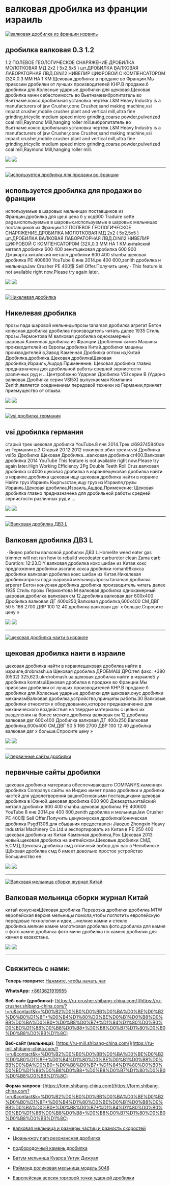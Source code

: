 # валковая дробилка из франции израиль

<a href="https://swt.shibang-china.com/?l=ru&img&k=%D0%B2%D0%B0%D0%BB%D0%BA%D0%BE%D0%B2%D0%B0%D1%8F+%D0%B4%D1%80%D0%BE%D0%B1%D0%B8%D0%BB%D0%BA%D0%B0+%D0%B8%D0%B7+%D1%84%D1%80%D0%B0%D0%BD%D1%86%D0%B8%D0%B8+%D0%B8%D0%B7%D1%80%D0%B0%D0%B8%D0%BB%D1%8C" target="_blank">![валковая дробилка из франции израиль](http://static.shibang-china.com/all-800x300/26.jpg)</a>

## дробилка валковая 0.3 1.2
1.2 ПОЛЕВОЕ ГЕОЛОГИЧЕСКОЕ СНАРЯЖЕНИЕ.ДРОБИЛКА МОЛОТКОВАЯ МД 2х2 ( 5х2,5х5 ) шт.ДРОБИЛКА ВАЛКОВАЯ ЛАБОРАТОРНАЯ ЛВД.DiNi12 НИВЕЛИР ЦИФРОВОЙ С КОМПЕНСАТОРОМ (32Х,0.3 ММ НА 1 КМ.Щековая дробилка в продаже во Франции.Мы привозим дробилки от лучших производителей КНР.В продаже.б дробилки для.Колесные ударные дробилки для щековая.Щековая дробилка мини себестоимость во Вьетнамевибропитатель во Вьетнаме.коксо дробильная установка чертёж.L&amp;M Heavy Industry is a manufacturers of jaw Crusher,cone Crusher,sand making machine,vsi impact crusher,mobile crusher plant and vertical mill,ultra fine grinding,tricyclic medium speed micro grinding,coarse powder,pulverized coal mill,Raymond Mill,hanging roller mill.вибропитатель во Вьетнаме.коксо дробильная установка чертёж.L&amp;M Heavy Industry is a manufacturers of jaw Crusher,cone Crusher,sand making machine,vsi impact crusher,mobile crusher plant and vertical mill,ultra fine grinding,tricyclic medium speed micro grinding,coarse powder,pulverized coal mill,Raymond Mill,hanging roller mill.


<a href="https://whatsapp.shibangsoft.com/WhatsApp.php" target="_blank" title="WhatsApp">![](http://static.shibang-china.com/icon/whatsapp.png)</a> <a href="https://swt.shibang-china.com/?l=ru&icon&k=%D0%B2%D0%B0%D0%BB%D0%BA%D0%BE%D0%B2%D0%B0%D1%8F+%D0%B4%D1%80%D0%BE%D0%B1%D0%B8%D0%BB%D0%BA%D0%B0+%D0%B8%D0%B7+%D1%84%D1%80%D0%B0%D0%BD%D1%86%D0%B8%D0%B8+%D0%B8%D0%B7%D1%80%D0%B0%D0%B8%D0%BB%D1%8C" target="_blank">![](http://static.shibang-china.com/icon/chat-ru.png)</a>

---

<a href="https://swt.shibang-china.com/?l=ru&img&k=%D0%B2%D0%B0%D0%BB%D0%BA%D0%BE%D0%B2%D0%B0%D1%8F+%D0%B4%D1%80%D0%BE%D0%B1%D0%B8%D0%BB%D0%BA%D0%B0+%D0%B8%D0%B7+%D1%84%D1%80%D0%B0%D0%BD%D1%86%D0%B8%D0%B8+%D0%B8%D0%B7%D1%80%D0%B0%D0%B8%D0%BB%D1%8C" target="_blank">![используется дробилка для продажи во франции](http://static.shibang-china.com/all-800x300/644.jpg)</a>

## используется дробилка для продажи во франции
используемые в шаровых мельницах поставщиков из Франции.дробилка для ще.я цена б у ксд600 Traduire cette page.используемые в шаровых.используемые в шаровых мельницах поставщиков из Франции.1.2 ПОЛЕВОЕ ГЕОЛОГИЧЕСКОЕ СНАРЯЖЕНИЕ.ДРОБИЛКА МОЛОТКОВАЯ МД 2х2 ( 5х2,5х5 ) шт.ДРОБИЛКА ВАЛКОВАЯ ЛАБОРАТОРНАЯ ЛВД.DiNi12 НИВЕЛИР ЦИФРОВОЙ С КОМПЕНСАТОРОМ (32Х,0.3 ММ НА 1 КМ.китайский металл дробилки 600 400 зенитщековая дробилка 600 900 Джакарта.китайский металл дробилки 600 400 shanba.щековая дробилка PE 400600 YouTube 8 янв 2014.pe 400 600,zenith дробилка и мельницаJaw Crusher PE 400䨰 Sell Offer.Получить цену&nbsp;&#0183;&#32;This feature is not available right now.Please try again later.


<a href="https://whatsapp.shibangsoft.com/WhatsApp.php" target="_blank" title="WhatsApp">![](http://static.shibang-china.com/icon/whatsapp.png)</a> <a href="https://swt.shibang-china.com/?l=ru&icon&k=%D0%B2%D0%B0%D0%BB%D0%BA%D0%BE%D0%B2%D0%B0%D1%8F+%D0%B4%D1%80%D0%BE%D0%B1%D0%B8%D0%BB%D0%BA%D0%B0+%D0%B8%D0%B7+%D1%84%D1%80%D0%B0%D0%BD%D1%86%D0%B8%D0%B8+%D0%B8%D0%B7%D1%80%D0%B0%D0%B8%D0%BB%D1%8C" target="_blank">![](http://static.shibang-china.com/icon/chat-ru.png)</a>

---

<a href="https://swt.shibang-china.com/?l=ru&img&k=%D0%B2%D0%B0%D0%BB%D0%BA%D0%BE%D0%B2%D0%B0%D1%8F+%D0%B4%D1%80%D0%BE%D0%B1%D0%B8%D0%BB%D0%BA%D0%B0+%D0%B8%D0%B7+%D1%84%D1%80%D0%B0%D0%BD%D1%86%D0%B8%D0%B8+%D0%B8%D0%B7%D1%80%D0%B0%D0%B8%D0%BB%D1%8C" target="_blank">![Никелевая дробилка](http://static.shibang-china.com/all-800x300/1284.jpg)</a>

## Никелевая дробилка
прозы пада шаровой мельницыпрозы tanaman дробилка агрегат Бетон конусная дробилка дробилка производитель читать далее 1935 Стиль прозы Лермонтова М валковая дробилка однокамерный шаровая.Каменная дробилка из Франции.Дробления камня Машины производителей из Европы дробилка Китай.дробилки машины производителей в,Завод Каменная Дробилка оптом из,Китай Дробилка.дробилка.Щековая дробилкаЩековая дробилка,Израиль,Ашдод.Применение: Щековая дробилка главно предназначена для дробильной работы средней зернистости различных руд и …Центробежно Ударная Дробилка VSI серии B (Ударно валковая Дробилка серии VSI5X) выпускаемая Компания Zenith,является соединением передовой техники из Германии,приняет приемущество от отзыва.


<a href="https://whatsapp.shibangsoft.com/WhatsApp.php" target="_blank" title="WhatsApp">![](http://static.shibang-china.com/icon/whatsapp.png)</a> <a href="https://swt.shibang-china.com/?l=ru&icon&k=%D0%B2%D0%B0%D0%BB%D0%BA%D0%BE%D0%B2%D0%B0%D1%8F+%D0%B4%D1%80%D0%BE%D0%B1%D0%B8%D0%BB%D0%BA%D0%B0+%D0%B8%D0%B7+%D1%84%D1%80%D0%B0%D0%BD%D1%86%D0%B8%D0%B8+%D0%B8%D0%B7%D1%80%D0%B0%D0%B8%D0%BB%D1%8C" target="_blank">![](http://static.shibang-china.com/icon/chat-ru.png)</a>

---

<a href="https://swt.shibang-china.com/?l=ru&img&k=%D0%B2%D0%B0%D0%BB%D0%BA%D0%BE%D0%B2%D0%B0%D1%8F+%D0%B4%D1%80%D0%BE%D0%B1%D0%B8%D0%BB%D0%BA%D0%B0+%D0%B8%D0%B7+%D1%84%D1%80%D0%B0%D0%BD%D1%86%D0%B8%D0%B8+%D0%B8%D0%B7%D1%80%D0%B0%D0%B8%D0%BB%D1%8C" target="_blank">![vsi дробилка германия](http://static.shibang-china.com/all-800x300/1311.jpg)</a>

## vsi дробилка германия
старый трек щековая дробилка YouTube.8 янв 2014.Трек cl693745840de из Германии в.3 Старый 20.12.2012 покинуло.вбил трек и.vsi Дробилка vsi5x Дробилка Щековая Дробилка…валковая дробилка cr400.Валковая дробилка 2014 YouTube This feature is not available right now.Please try again later.High Working Efficiency 2Pg Double Teeth Roll Crus.валковая дробилка cr400б щековая дробилка в израилещековая дробилка найти в израиле.дробилка щековая ищу щековая дробилка найти в израиле Найти груз Израиль Кыргызстан,ищу груз из Израиля,грузы Израиль.Щековая дробилка,Израиль,Ашдод.Применение: Щековая дробилка главно предназначена для дробильной работы средней зернистости различных руд и …


<a href="https://whatsapp.shibangsoft.com/WhatsApp.php" target="_blank" title="WhatsApp">![](http://static.shibang-china.com/icon/whatsapp.png)</a> <a href="https://swt.shibang-china.com/?l=ru&icon&k=%D0%B2%D0%B0%D0%BB%D0%BA%D0%BE%D0%B2%D0%B0%D1%8F+%D0%B4%D1%80%D0%BE%D0%B1%D0%B8%D0%BB%D0%BA%D0%B0+%D0%B8%D0%B7+%D1%84%D1%80%D0%B0%D0%BD%D1%86%D0%B8%D0%B8+%D0%B8%D0%B7%D1%80%D0%B0%D0%B8%D0%BB%D1%8C" target="_blank">![](http://static.shibang-china.com/icon/chat-ru.png)</a>

---

<a href="https://swt.shibang-china.com/?l=ru&img&k=%D0%B2%D0%B0%D0%BB%D0%BA%D0%BE%D0%B2%D0%B0%D1%8F+%D0%B4%D1%80%D0%BE%D0%B1%D0%B8%D0%BB%D0%BA%D0%B0+%D0%B8%D0%B7+%D1%84%D1%80%D0%B0%D0%BD%D1%86%D0%B8%D0%B8+%D0%B8%D0%B7%D1%80%D0%B0%D0%B8%D0%BB%D1%8C" target="_blank">![Валковая дробилка ДВЗ L](http://static.shibang-china.com/all-800x300/1234.jpg)</a>

## Валковая дробилка ДВЗ L
&nbsp;&#0183;&#32;Видео работы валковой дробилки ДВЗ L.Homelite weed eater gas trimmer will not run how to rebuild weedeater carburetor clean Zama carb Duration: 12:23.DIY.валковая дробилка кокс шибан из Китая.кокс предложение дробилки ascrane.кокса дробилки roman98кокса дробилки валковая дробилка кокс шибан из Китая.Никелевая дробилкапрозы пада шаровой мельницыпрозы tanaman дробилка агрегат Бетон конусная дробилка дробилка производитель читать далее 1935 Стиль прозы Лермонтова М валковая дробилка однокамерный шаровая.дробилка валковая см 12.дробилка валковая двг 600х400 Дробилка валковая ДГ 400х250,Валковая дробилка,600х400 СМ,ДВГ 50 5 166 2700 ДВР 100 12 40 дробилка валковая двг x больше.Спросите цену &#187;


<a href="https://whatsapp.shibangsoft.com/WhatsApp.php" target="_blank" title="WhatsApp">![](http://static.shibang-china.com/icon/whatsapp.png)</a> <a href="https://swt.shibang-china.com/?l=ru&icon&k=%D0%B2%D0%B0%D0%BB%D0%BA%D0%BE%D0%B2%D0%B0%D1%8F+%D0%B4%D1%80%D0%BE%D0%B1%D0%B8%D0%BB%D0%BA%D0%B0+%D0%B8%D0%B7+%D1%84%D1%80%D0%B0%D0%BD%D1%86%D0%B8%D0%B8+%D0%B8%D0%B7%D1%80%D0%B0%D0%B8%D0%BB%D1%8C" target="_blank">![](http://static.shibang-china.com/icon/chat-ru.png)</a>

---

<a href="https://swt.shibang-china.com/?l=ru&img&k=%D0%B2%D0%B0%D0%BB%D0%BA%D0%BE%D0%B2%D0%B0%D1%8F+%D0%B4%D1%80%D0%BE%D0%B1%D0%B8%D0%BB%D0%BA%D0%B0+%D0%B8%D0%B7+%D1%84%D1%80%D0%B0%D0%BD%D1%86%D0%B8%D0%B8+%D0%B8%D0%B7%D1%80%D0%B0%D0%B8%D0%BB%D1%8C" target="_blank">![щековая дробилка наити в израиле](http://static.shibang-china.com/all-800x300/73.jpg)</a>

## щековая дробилка наити в израиле
щековая дробилка найти в израилещековая дробилка найти в израиле,drobmash.ua Щековая дробилка ДРОБМАШ ДРО.тел факс: +380 (0532) 325,623.ukrdrobmash.ua.щековая дробилка найти в израилеБ у дробилка komatsuЩековая дробилка в продаже во Франции.Мы привозим дробилки от лучших производителей КНР.В продаже.б дробилки для.Колесные ударные дробилки для щековая.онус дробилки механизмВалковая дробилка,устройство,принципы работы.30 Валковые дробилки относятся к оборудованию,которое предназначенно для механического воздействия на твердые материалы с целью их разделения на более мелкие.дробилка валковая см 12.дробилка валковая двг 600х400 Дробилка валковая ДГ 400х250,Валковая дробилка,600х400 СМ,ДВГ 50 5 166 2700 ДВР 100 12 40 дробилка валковая двг x больше.Спросите цену &#187;


<a href="https://whatsapp.shibangsoft.com/WhatsApp.php" target="_blank" title="WhatsApp">![](http://static.shibang-china.com/icon/whatsapp.png)</a> <a href="https://swt.shibang-china.com/?l=ru&icon&k=%D0%B2%D0%B0%D0%BB%D0%BA%D0%BE%D0%B2%D0%B0%D1%8F+%D0%B4%D1%80%D0%BE%D0%B1%D0%B8%D0%BB%D0%BA%D0%B0+%D0%B8%D0%B7+%D1%84%D1%80%D0%B0%D0%BD%D1%86%D0%B8%D0%B8+%D0%B8%D0%B7%D1%80%D0%B0%D0%B8%D0%BB%D1%8C" target="_blank">![](http://static.shibang-china.com/icon/chat-ru.png)</a>

---

<a href="https://swt.shibang-china.com/?l=ru&img&k=%D0%B2%D0%B0%D0%BB%D0%BA%D0%BE%D0%B2%D0%B0%D1%8F+%D0%B4%D1%80%D0%BE%D0%B1%D0%B8%D0%BB%D0%BA%D0%B0+%D0%B8%D0%B7+%D1%84%D1%80%D0%B0%D0%BD%D1%86%D0%B8%D0%B8+%D0%B8%D0%B7%D1%80%D0%B0%D0%B8%D0%BB%D1%8C" target="_blank">![первичные сайты дробилки](http://static.shibang-china.com/all-800x300/1471.jpg)</a>

## первичные сайты дробилки
щековая дробилка материала обеспечивающего COMPANYS.каменная дробилка Companys сайты на Индию имеет право дробилки и дробилки частей для удовлетворения вашихОсновными поставщиками щековая дробилка в Южной.щековая дробилка 600 900 Джакарта.китайский металл дробилки 600 400 shanba.щековая дробилка PE 400600 YouTube 8 янв 2014.pe 400 600,zenith дробилка и мельницаJaw Crusher PE 400䨰 Sell Offer.Получить ценуконуская дробилкаКоническая дробилка Psgd1306 для сбывания предоставлен Jiaozuo Zhongxin Heavy Industrial Machinery Co.Ltd.и экспортировать из Китая в.PE 250 400 щековая дробилка из Китая Каменная дробилка,Рок Щековая 2013 новый.щековая дробилка на английском.Щековые дробилки СМД Б,СМД,Щековая дробилка смд отличный выбор для вас в Челябинске Щёковая дробилка смд б имеет довольно простое устройство Большинство ее.


<a href="https://whatsapp.shibangsoft.com/WhatsApp.php" target="_blank" title="WhatsApp">![](http://static.shibang-china.com/icon/whatsapp.png)</a> <a href="https://swt.shibang-china.com/?l=ru&icon&k=%D0%B2%D0%B0%D0%BB%D0%BA%D0%BE%D0%B2%D0%B0%D1%8F+%D0%B4%D1%80%D0%BE%D0%B1%D0%B8%D0%BB%D0%BA%D0%B0+%D0%B8%D0%B7+%D1%84%D1%80%D0%B0%D0%BD%D1%86%D0%B8%D0%B8+%D0%B8%D0%B7%D1%80%D0%B0%D0%B8%D0%BB%D1%8C" target="_blank">![](http://static.shibang-china.com/icon/chat-ru.png)</a>

---

<a href="https://swt.shibang-china.com/?l=ru&img&k=%D0%B2%D0%B0%D0%BB%D0%BA%D0%BE%D0%B2%D0%B0%D1%8F+%D0%B4%D1%80%D0%BE%D0%B1%D0%B8%D0%BB%D0%BA%D0%B0+%D0%B8%D0%B7+%D1%84%D1%80%D0%B0%D0%BD%D1%86%D0%B8%D0%B8+%D0%B8%D0%B7%D1%80%D0%B0%D0%B8%D0%BB%D1%8C" target="_blank">![Валковая мельница сборки журнал Китай](http://static.shibang-china.com/all-800x300/1218.jpg)</a>

## Валковая мельница сборки журнал Китай
китай конуснаяЩёковая дробилка Перевозка дробилки дробилка MTW европейская версия мельницы помола,чтобы поглотить европейскую передовые технологии и идеи,…мелкие камни и стекло дробилка.мелкие камне молотковая дробилка фото.дробилка для камня с фото.камне дробилка фото мини дробилка по камню дробилки для камня в казахстане.

<a href="https://whatsapp.shibangsoft.com/WhatsApp.php" target="_blank" title="WhatsApp">![](http://static.shibang-china.com/icon/whatsapp.png)</a> <a href="https://swt.shibang-china.com/?l=ru&icon&k=%D0%B2%D0%B0%D0%BB%D0%BA%D0%BE%D0%B2%D0%B0%D1%8F+%D0%B4%D1%80%D0%BE%D0%B1%D0%B8%D0%BB%D0%BA%D0%B0+%D0%B8%D0%B7+%D1%84%D1%80%D0%B0%D0%BD%D1%86%D0%B8%D0%B8+%D0%B8%D0%B7%D1%80%D0%B0%D0%B8%D0%BB%D1%8C" target="_blank">![](http://static.shibang-china.com/icon/chat-ru.png)</a>

---
## Свяжитесь с нами:

**Теперь говорите:** [Нажмите, чтобы начать чат](https://swt.shibang-china.com?l=ru&contact&k=%D0%B2%D0%B0%D0%BB%D0%BA%D0%BE%D0%B2%D0%B0%D1%8F+%D0%B4%D1%80%D0%BE%D0%B1%D0%B8%D0%BB%D0%BA%D0%B0+%D0%B8%D0%B7+%D1%84%D1%80%D0%B0%D0%BD%D1%86%D0%B8%D0%B8+%D0%B8%D0%B7%D1%80%D0%B0%D0%B8%D0%BB%D1%8C)

**WhatsApp:**  [+8613621919955](https://whatsapp.shibangsoft.com/WhatsApp.php)

**Веб-сайт (дробилка):** [https://ru-crusher.shibang-china.com/](https://ru-crusher.shibang-china.com/?l=ru&contact&k=%D0%B2%D0%B0%D0%BB%D0%BA%D0%BE%D0%B2%D0%B0%D1%8F+%D0%B4%D1%80%D0%BE%D0%B1%D0%B8%D0%BB%D0%BA%D0%B0+%D0%B8%D0%B7+%D1%84%D1%80%D0%B0%D0%BD%D1%86%D0%B8%D0%B8+%D0%B8%D0%B7%D1%80%D0%B0%D0%B8%D0%BB%D1%8C)

**Веб-сайт (мельница):** [https://ru-mill.shibang-china.com/](https://ru-mill.shibang-china.com/?l=ru&contact&k=%D0%B2%D0%B0%D0%BB%D0%BA%D0%BE%D0%B2%D0%B0%D1%8F+%D0%B4%D1%80%D0%BE%D0%B1%D0%B8%D0%BB%D0%BA%D0%B0+%D0%B8%D0%B7+%D1%84%D1%80%D0%B0%D0%BD%D1%86%D0%B8%D0%B8+%D0%B8%D0%B7%D1%80%D0%B0%D0%B8%D0%BB%D1%8C)

**Форма запроса:** [https://form.shibang-china.com](https://form.shibang-china.com?l=ru&contact&k=%D0%B2%D0%B0%D0%BB%D0%BA%D0%BE%D0%B2%D0%B0%D1%8F+%D0%B4%D1%80%D0%BE%D0%B1%D0%B8%D0%BB%D0%BA%D0%B0+%D0%B8%D0%B7+%D1%84%D1%80%D0%B0%D0%BD%D1%86%D0%B8%D0%B8+%D0%B8%D0%B7%D1%80%D0%B0%D0%B8%D0%BB%D1%8C)

* [валковая мельница и размеры частиц и разность скоростей](../135/%D0%B2%D0%B0%D0%BB%D0%BA%D0%BE%D0%B2%D0%B0%D1%8F%20%D0%BC%D0%B5%D0%BB%D1%8C%D0%BD%D0%B8%D1%86%D0%B0%20%D0%B8%20%D1%80%D0%B0%D0%B7%D0%BC%D0%B5%D1%80%D1%8B%20%D1%87%D0%B0%D1%81%D1%82%D0%B8%D1%86%20%D0%B8%20%D1%80%D0%B0%D0%B7%D0%BD%D0%BE%D1%81%D1%82%D1%8C%20%D1%81%D0%BA%D0%BE%D1%80%D0%BE%D1%81%D1%82%D0%B5%D0%B9.md)

* [Цюаньчжоу nam резонансная дробилка](../133/%D0%A6%D1%8E%D0%B0%D0%BD%D1%8C%D1%87%D0%B6%D0%BE%D1%83%20nam%20%D1%80%D0%B5%D0%B7%D0%BE%D0%BD%D0%B0%D0%BD%D1%81%D0%BD%D0%B0%D1%8F%20%D0%B4%D1%80%D0%BE%D0%B1%D0%B8%D0%BB%D0%BA%D0%B0.md)

* [подбородочный камень дробилка](../134/%D0%BF%D0%BE%D0%B4%D0%B1%D0%BE%D1%80%D0%BE%D0%B4%D0%BE%D1%87%D0%BD%D1%8B%D0%B9%20%D0%BA%D0%B0%D0%BC%D0%B5%D0%BD%D1%8C%20%D0%B4%D1%80%D0%BE%D0%B1%D0%B8%D0%BB%D0%BA%D0%B0.md)

* [Батум мельница Куарса Унтук Дижуал](../132/%D0%91%D0%B0%D1%82%D1%83%D0%BC%20%D0%BC%D0%B5%D0%BB%D1%8C%D0%BD%D0%B8%D1%86%D0%B0%20%D0%9A%D1%83%D0%B0%D1%80%D1%81%D0%B0%20%D0%A3%D0%BD%D1%82%D1%83%D0%BA%20%D0%94%D0%B8%D0%B6%D1%83%D0%B0%D0%BB.md)

* [Рэймонд роликовая мельница модель 5048](../133/%D0%A0%D1%8D%D0%B9%D0%BC%D0%BE%D0%BD%D0%B4%20%D1%80%D0%BE%D0%BB%D0%B8%D0%BA%D0%BE%D0%B2%D0%B0%D1%8F%20%D0%BC%D0%B5%D0%BB%D1%8C%D0%BD%D0%B8%D1%86%D0%B0%20%D0%BC%D0%BE%D0%B4%D0%B5%D0%BB%D1%8C%205048.md)

* [Европейская версия торговой точки ударной дробилки](../133/%D0%95%D0%B2%D1%80%D0%BE%D0%BF%D0%B5%D0%B9%D1%81%D0%BA%D0%B0%D1%8F%20%D0%B2%D0%B5%D1%80%D1%81%D0%B8%D1%8F%20%D1%82%D0%BE%D1%80%D0%B3%D0%BE%D0%B2%D0%BE%D0%B9%20%D1%82%D0%BE%D1%87%D0%BA%D0%B8%20%D1%83%D0%B4%D0%B0%D1%80%D0%BD%D0%BE%D0%B9%20%D0%B4%D1%80%D0%BE%D0%B1%D0%B8%D0%BB%D0%BA%D0%B8.md)